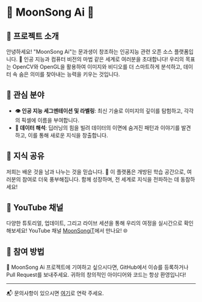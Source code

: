 # 🌙 MoonSong Ai 🌟

## 🚀 프로젝트 소개
안녕하세요! "MoonSong Ai"는 문과생이 창조하는 인공지능 관련 오픈 소스 플랫폼입니다. 🎨 인공 지능과 컴퓨터 비전의 마법 같은 세계로 여러분을 초대합니다! 
우리의 목표는 OpenCV와 OpenGL을 활용하여 이미지와 비디오를 더 스마트하게 분석하고, 데이터 속 숨은 의미를 찾아내는 능력을 키우는 것입니다.

## 📌 관심 분야
- **👁 인공 지능 세그멘테이션 및 라벨링**: 최신 기술로 이미지의 깊이를 탐험하고, 각각의 픽셀에 이름을 부여합니다.
- **🧠 데이터 해석**: 딥러닝의 힘을 빌려 데이터의 이면에 숨겨진 패턴과 이야기를 발견하고, 이를 통해 새로운 지식을 창출합니다.

## 📘 지식 공유
저희는 배운 것을 남과 나누는 것을 믿습니다. 🤝 이 플랫폼은 개방된 학습 공간으로, 여러분의 참여로 더욱 풍부해집니다. 함께 성장하며, 전 세계로 지식을 전파하는 데 동참하세요!

## 🎥 YouTube 채널
다양한 튜토리얼, 업데이트, 그리고 라이브 세션을 통해 우리의 여정을 실시간으로 확인해보세요! YouTube 채널 [MoonSongiT](https://www.youtube.com/channel/해당채널주소)에서 만나요! 🌐

## 🌟 참여 방법
🔗 MoonSong Ai 프로젝트에 기여하고 싶으시다면, GitHub에서 이슈를 등록하거나 Pull Request를 보내주세요. 귀하의 창의적인 아이디어와 코드는 항상 환영입니다!

---
📬 문의사항이 있으시면 [여기](moonsongai@gmail.com)로 연락 주세요.
